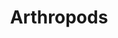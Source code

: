 ---
title: Arthropods
longTitle: 'Arthropods'
tags:
- gccommon
french:
- "[[Arthropode]]"
narrowerTerm:
- "[[Arachnids]]"
- "[[Insects]]"
scopeNote:
- "Division of the animal kingdom including insects a"
---